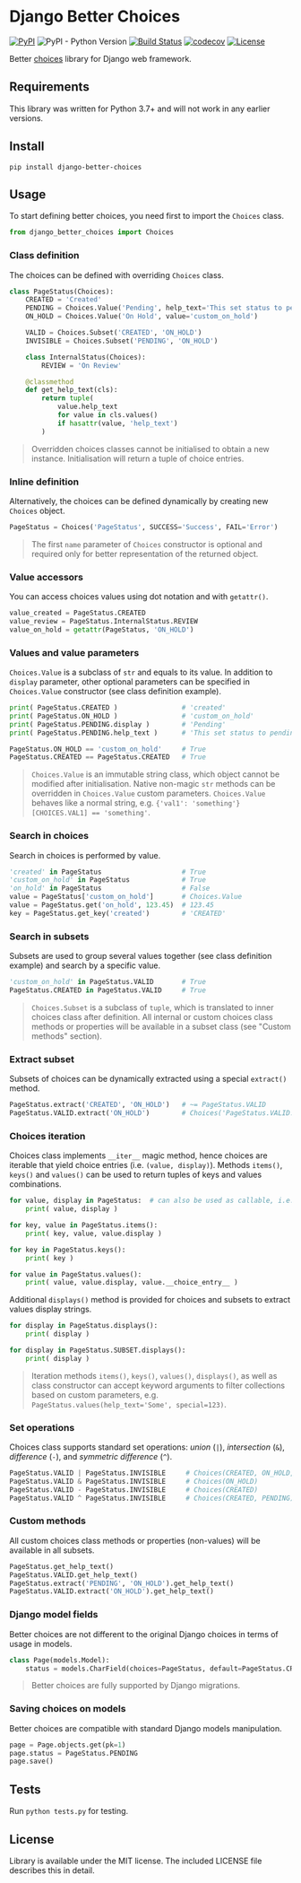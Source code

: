 # Django Better Choices

[![PyPI](https://img.shields.io/pypi/v/django-better-choices)](https://pypi.org/project/django-better-choices)
![PyPI - Python Version](https://img.shields.io/pypi/pyversions/django-better-choices)
[![Build Status](https://travis-ci.org/lokhman/django-better-choices.svg?branch=master)](https://travis-ci.org/lokhman/django-better-choices)
[![codecov](https://codecov.io/gh/lokhman/django-better-choices/branch/master/graph/badge.svg)](https://codecov.io/gh/lokhman/django-better-choices)
[![License](https://img.shields.io/badge/license-MIT-blue.svg)](LICENSE)

Better [choices](https://docs.djangoproject.com/en/3.0/ref/models/fields/#choices) library for Django web framework.

## Requirements
This library was written for Python 3.7+ and will not work in any earlier versions.

## Install

    pip install django-better-choices
    
## Usage
To start defining better choices, you need first to import the `Choices` class.
```python
from django_better_choices import Choices
```

### Class definition
The choices can be defined with overriding `Choices` class.
```python
class PageStatus(Choices):
    CREATED = 'Created'
    PENDING = Choices.Value('Pending', help_text='This set status to pending')
    ON_HOLD = Choices.Value('On Hold', value='custom_on_hold')

    VALID = Choices.Subset('CREATED', 'ON_HOLD')
    INVISIBLE = Choices.Subset('PENDING', 'ON_HOLD')

    class InternalStatus(Choices):
        REVIEW = 'On Review'

    @classmethod
    def get_help_text(cls):
        return tuple(
            value.help_text
            for value in cls.values()
            if hasattr(value, 'help_text')
        )
```
> Overridden choices classes cannot be initialised to obtain a new instance. Initialisation will return a tuple of choice entries.

### Inline definition
Alternatively, the choices can be defined dynamically by creating new `Choices` object.
```python
PageStatus = Choices('PageStatus', SUCCESS='Success', FAIL='Error')
```
> The first `name` parameter of `Choices` constructor is optional and required only for better representation of the returned object.

### Value accessors
You can access choices values using dot notation and with `getattr()`.
```python
value_created = PageStatus.CREATED
value_review = PageStatus.InternalStatus.REVIEW
value_on_hold = getattr(PageStatus, 'ON_HOLD')
```

### Values and value parameters
`Choices.Value` is a subclass of `str` and equals to its value. In addition to `display` parameter, other optional parameters can be specified in `Choices.Value` constructor (see class definition example).
```python
print( PageStatus.CREATED )                # 'created'
print( PageStatus.ON_HOLD )                # 'custom_on_hold'
print( PageStatus.PENDING.display )        # 'Pending'
print( PageStatus.PENDING.help_text )      # 'This set status to pending'

PageStatus.ON_HOLD == 'custom_on_hold'     # True
PageStatus.CREATED == PageStatus.CREATED   # True
```
> `Choices.Value` is an immutable string class, which object cannot be modified after initialisation. Native non-magic `str` methods can be overridden in `Choices.Value` custom parameters. `Choices.Value` behaves like a normal string, e.g. `{'val1': 'something'}[CHOICES.VAL1] == 'something'`.

### Search in choices
Search in choices is performed by value.
```python
'created' in PageStatus                    # True
'custom_on_hold' in PageStatus             # True
'on_hold' in PageStatus                    # False
value = PageStatus['custom_on_hold']       # Choices.Value
value = PageStatus.get('on_hold', 123.45)  # 123.45
key = PageStatus.get_key('created')        # 'CREATED'
```

### Search in subsets
Subsets are used to group several values together (see class definition example) and search by a specific value.
```python
'custom_on_hold' in PageStatus.VALID       # True
PageStatus.CREATED in PageStatus.VALID     # True
```
> `Choices.Subset` is a subclass of `tuple`, which is translated to inner choices class after definition. All internal or custom choices class methods or properties will be available in a subset class (see "Custom methods" section).

### Extract subset
Subsets of choices can be dynamically extracted using a special `extract()` method.
```python
PageStatus.extract('CREATED', 'ON_HOLD')   # ~= PageStatus.VALID
PageStatus.VALID.extract('ON_HOLD')        # Choices('PageStatus.VALID.Subset', ON_HOLD)
```

### Choices iteration
Choices class implements `__iter__` magic method, hence choices are iterable that yield choice entries (i.e. `(value, display)`). Methods `items()`, `keys()` and `values()` can be used to return tuples of keys and values combinations.
```python
for value, display in PageStatus:  # can also be used as callable, i.e. PageStatus()
    print( value, display )

for key, value in PageStatus.items():
    print( key, value, value.display )

for key in PageStatus.keys():
    print( key )

for value in PageStatus.values():
    print( value, value.display, value.__choice_entry__ )
```
Additional `displays()` method is provided for choices and subsets to extract values display strings.
```python
for display in PageStatus.displays():
    print( display )

for display in PageStatus.SUBSET.displays():
    print( display )
```
> Iteration methods `items()`, `keys()`, `values()`, `displays()`, as well as class constructor can accept keyword arguments to filter collections based on custom parameters, e.g. `PageStatus.values(help_text='Some', special=123)`.

### Set operations
Choices class supports standard set operations: *union* (`|`), *intersection* (`&`), *difference* (`-`), and *symmetric difference* (`^`).
```python
PageStatus.VALID | PageStatus.INVISIBLE     # Choices(CREATED, ON_HOLD, PENDING)
PageStatus.VALID & PageStatus.INVISIBLE     # Choices(ON_HOLD)
PageStatus.VALID - PageStatus.INVISIBLE     # Choices(CREATED)
PageStatus.VALID ^ PageStatus.INVISIBLE     # Choices(CREATED, PENDING)
```

### Custom methods
All custom choices class methods or properties (non-values) will be available in all subsets.
```python
PageStatus.get_help_text()
PageStatus.VALID.get_help_text()
PageStatus.extract('PENDING', 'ON_HOLD').get_help_text()
PageStatus.VALID.extract('ON_HOLD').get_help_text()
```

### Django model fields
Better choices are not different to the original Django choices in terms of usage in models.
```python
class Page(models.Model):
    status = models.CharField(choices=PageStatus, default=PageStatus.CREATED)
```
> Better choices are fully supported by Django migrations.

### Saving choices on models
Better choices are compatible with standard Django models manipulation.
```python
page = Page.objects.get(pk=1)
page.status = PageStatus.PENDING
page.save()
```

## Tests
Run `python tests.py` for testing.

## License
Library is available under the MIT license. The included LICENSE file describes this in detail.

